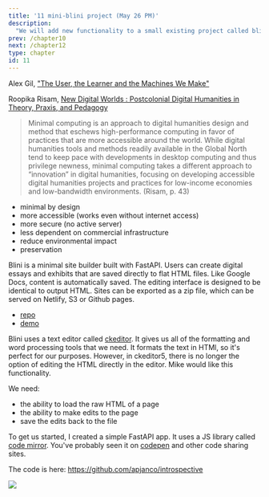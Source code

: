 ```yaml
---
title: '11 mini-blini project (May 26 PM)'
description:
  "We will add new functionality to a small existing project called blini"
prev: /chapter10
next: /chapter12
type: chapter
id: 11
---
```


<exercise id="1" title="Minimal Computing">

Alex Gil, ["The User, the Learner and the Machines We Make"](http://go-dh.github.io/mincomp/thoughts/2015/05/21/user-vs-learner/)

Roopika Risam, [New Digital Worlds : Postcolonial Digital Humanities in Theory, Praxis, and Pedagogy](https://tripod.haverford.edu/permalink/01TRI_INST/14s7maf/alma991018902072104921)  

> Minimal computing is an approach to digital humanities design and method that eschews high-performance computing in favor of practices that are more accessible around the world. While digital humanities tools and methods readily available in the Global North tend to keep pace with developments in desktop computing and thus privilege newness, minimal computing takes a different approach to “innovation” in digital humanities, focusing on developing accessible digital humanities projects and practices for low-income economies and low-bandwidth environments. (Risam, p. 43)

- minimal by design 
- more accessible (works even without internet access)
- more secure (no active server)
- less dependent on commercial infrastructure
- reduce environmental impact 
- preservation 

</exercise>


<exercise id="2" title="Blini">

Blini is a minimal site builder built with FastAPI. Users can create digital essays and exhibits that are saved directly to flat HTML files.  Like Google Docs, content is automatically saved. The editing interface is designed to be identical to output HTML. Sites can be exported as a zip file, which can be served on Netlify, S3 or Github pages.

- [repo](https://github.com/apjanco/blini)
- [demo](https://blini.apjan.co/)

</exercise>

<exercise id="3" title="new feature">

Blini uses a text editor called [ckeditor](https://ckeditor.com/).  It gives us all of the formatting and word processing tools that we need.  It formats the text in HTMl, so it's perfect for our purposes.  However, in ckeditor5, there is no longer the option of editing the HTML directly in the editor.  Mike would like this functionality.  

We need:
- the ability to load the raw HTML of a page
- the ability to make edits to the page
- save the edits back to the file 

</exercise>

<exercise id="4" title="the introspective app">

To get us started, I created a simple FastAPI app.
It uses a JS library called [code mirror](https://codemirror.net/).  You've probably seen it on [codepen](https://codepen.io/) and other code sharing sites. 

The code is here:
https://github.com/apjanco/introspective

<img src="introspective.png">
</exercise>